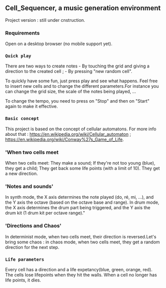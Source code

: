 ## Cell_Sequencer, a music generation environment

Project version : still under cnstruction.

### Requirements

Open on a desktop browser (no mobile support yet).

### `Quick play`

There are two ways to create notes - By touching the grid and giving a direction to the created cell ; - By pressing "new random cell".

To quickly have some fun, just press play and see what happens.
Feel free to insert new cells and to change the different parameters.For instance you can change the grid size, the scale of the notes being played, ...

To change the tempo, you need to press on "Stop" and then on "Start" again to make it effective.

### `Basic concept`

This project is based on the concept of cellular automatons.
For more info about that :
https://en.wikipedia.org/wiki/Cellular_automaton ;
https://en.wikipedia.org/wiki/Conway%27s_Game_of_Life.

### 'When two cells meet

When two cells meet:
They make a sound;
If they're not too young (blue), they get a child;
They get back some life points (with a limit of 10).
They get a new direction.

### 'Notes and sounds'

In synth mode, the X axis determines the note played (do, ré, mi, ...), and the Y axis the octave (based on the octave base and range).
In drum mode, the X axis determines the drum part being triggered, and the Y axis the drum kit (1 drum kit per octave range)."

### 'Directions and Chaos'

In determinist mode, when two cells meet, their direction is reversed.Let's bring some chaos : in chaos mode, when two cells meet, they get a random direction for the next step.

### `Life parameters`

Every cell has a direction and a life expetancy(blue, green, orange, red). The cells lose lifepoints when they hit the walls. When a cell no longer has life points, it dies.
